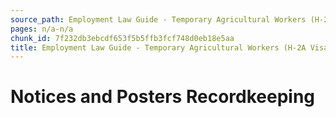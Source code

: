 ```yaml
---
source_path: Employment Law Guide - Temporary Agricultural Workers (H-2A Visas).md
pages: n/a-n/a
chunk_id: 7f232db3ebcdf653f5b5ffb3fcf748d0eb18e5aa
title: Employment Law Guide - Temporary Agricultural Workers (H-2A Visas)
---
```

# Notices and Posters Recordkeeping

